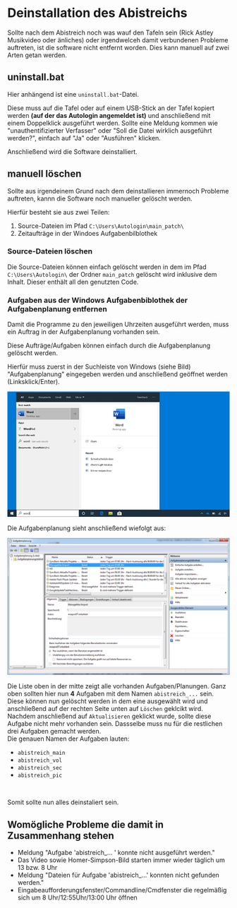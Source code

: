 # Deinstallation des Abistreichs
<p>Sollte nach dem Abistreich noch was wauf den Tafeln sein (Rick Astley Musikvideo oder änliches) oder irgendwelceh damit verbundenen Probleme auftreten, ist die software nicht entfernt worden. Dies kann manuell auf zwei Arten getan werden.<p>

## uninstall.bat
<p>Hier anhängend ist eine <code>uninstall.bat</code>-Datei.</p>
<p>Diese muss auf die Tafel oder auf einem USB-Stick an der Tafel kopiert werden <b>(auf der das Autologin angemeldet ist)</b> und anschließend mit einem Doppelklick ausgeführt werden. Sollte eine Meldung kommen wie "unauthentifizierter Verfasser" oder "Soll die Datei wirklich ausgeführt werden?", einfach auf "Ja" oder "Ausführen" klicken.</p>
<p>Anschließend wird die Software deinstalliert.</P>

## manuell löschen
<p>Sollte aus irgendeinem Grund nach dem deinstallieren immernoch Probleme auftreten, kannn die Software noch manueller gelöscht werden.</p>
<p>Hierfür besteht sie aus zwei Teilen: <ol>
    <li>Source-Dateien im Pfad <code>C:\Users\Autologin\main_patch\</code></li>
    <li>Zeitaufträge in der Windoes Aufgabenbilblothek</li>
</ol></p>

### Source-Dateien löschen
<p>Die Source-Dateien können einfach gelöscht werden in dem im Pfad <code>C:\Users\Autologin\</code> der Ordner <code>main_patch</code> gelöscht wird inklusive dem Inhalt. Dieser enthält all den genutzten Code.</p>

### Aufgaben aus der Windows Aufgabenbiblothek der Aufgabenplanung entfernen
<p>Damit die Programme zu den jeweiligen Uhrzeiten ausgeführt werden, muss ein Auftrag in der Aufgabenplanung vorhanden sein.</p>
<p>Diese Aufträge/Aufgaben können einfach durch die Aufgabenplanung gelöscht werden.</p>
<p>Hierfür muss zuerst in der Suchleiste von Windows (siehe Bild) "Aufgabenplanung" eingegeben werden und anschließend geöffnet werden (Linksklick/Enter).</p>
<img src="https://raw.githubusercontent.com/seeeebaaaa/kollektiver_rickroll/main/uninstall/src/serch_bar.png" alt="windows search bar" width="600px">
<p>Die Aufgabenplanung sieht anschließend wiefolgt aus:</p>
<img src="https://raw.githubusercontent.com/seeeebaaaa/kollektiver_rickroll/main/uninstall/src/aufgabenplanung.png" width="600px">
<p>Die Liste oben in der mitte zeigt alle vorhanden Aufgaben/Planungen. Ganz oben sollten hier nun <b>4</b> Aufgaben mit dem Namen <code>abistreich_...</code> sein. Diese können nun gelöscht werden in dem eine ausgewählt wird und anschließend auf der rechten Seite unten auf <code>Löschen</code> geklcikt wird. Nachdem anschließend auf <code>Aktualisieren</code> geklickt wurde, sollte diese Aufgabe nicht mehr vorhanden sein. Dassselbe muss nu für die restlichen drei Aufgaben gemacht werden. <br> Die genauen Namen der Aufgaben lauten: <ul><li><code>abistreich_main</code></li><li><code>abistreich_vol</code></li><li><code>abistreich_sec</code></li><li><code>abistreich_pic</code></li></ul> </p>
<br>
<p>Somit sollte nun alles deinstaliert sein.</p>

## Womögliche Probleme die damit in Zusammenhang stehen
<ul>
<li>Meldung "Aufgabe 'abistreich_... ' konnte nicht ausgeführt werden."</li>
<li>Das Video sowie Homer-Simpson-Bild starten immer wieder täglich um 13 bzw. 8 Uhr</li>
<li>Meldung "Dateien für Aufgabe 'abistreich_...' konnten nicht gefunden werden."</li>
<li>Eingabeaufforderungsfenster/Commandline/Cmdfenster die regelmäßig sich um 8 Uhr/12:55Uhr/13:00 Uhr öffnen</li>
</ul>